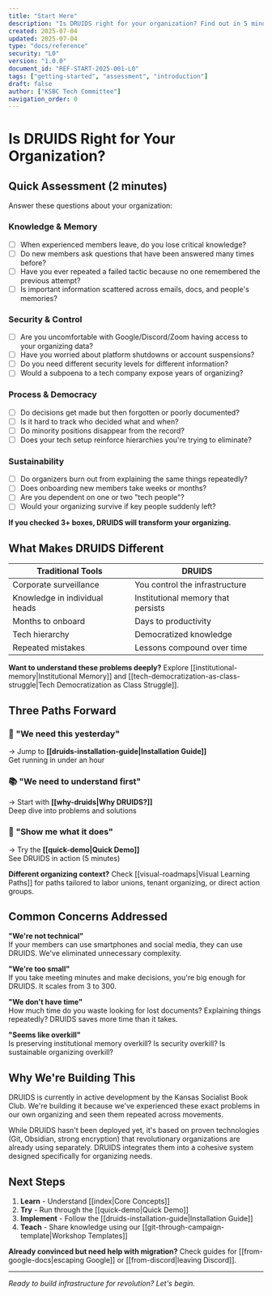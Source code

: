 ```yaml
---
title: "Start Here"
description: "Is DRUIDS right for your organization? Find out in 5 minutes."
created: 2025-07-04
updated: 2025-07-04
type: "docs/reference"
security: "L0"
version: "1.0.0"
document_id: "REF-START-2025-001-L0"
tags: ["getting-started", "assessment", "introduction"]
draft: false
author: ["KSBC Tech Committee"]
navigation_order: 0
---
```


# Is DRUIDS Right for Your Organization?

## Quick Assessment (2 minutes)

Answer these questions about your organization:

### Knowledge & Memory
- [ ] When experienced members leave, do you lose critical knowledge?
- [ ] Do new members ask questions that have been answered many times before?
- [ ] Have you ever repeated a failed tactic because no one remembered the previous attempt?
- [ ] Is important information scattered across emails, docs, and people's memories?

### Security & Control
- [ ] Are you uncomfortable with Google/Discord/Zoom having access to your organizing data?
- [ ] Have you worried about platform shutdowns or account suspensions?
- [ ] Do you need different security levels for different information?
- [ ] Would a subpoena to a tech company expose years of organizing?

### Process & Democracy
- [ ] Do decisions get made but then forgotten or poorly documented?
- [ ] Is it hard to track who decided what and when?
- [ ] Do minority positions disappear from the record?
- [ ] Does your tech setup reinforce hierarchies you're trying to eliminate?

### Sustainability
- [ ] Do organizers burn out from explaining the same things repeatedly?
- [ ] Does onboarding new members take weeks or months?
- [ ] Are you dependent on one or two "tech people"?
- [ ] Would your organizing survive if key people suddenly left?

**If you checked 3+ boxes, DRUIDS will transform your organizing.**

## What Makes DRUIDS Different

| Traditional Tools | DRUIDS |
|------------------|---------|
| Corporate surveillance | You control the infrastructure |
| Knowledge in individual heads | Institutional memory that persists |
| Months to onboard | Days to productivity |
| Tech hierarchy | Democratized knowledge |
| Repeated mistakes | Lessons compound over time |

**Want to understand these problems deeply?** Explore [[institutional-memory|Institutional Memory]] and [[tech-democratization-as-class-struggle|Tech Democratization as Class Struggle]].

## Three Paths Forward

### 🚀 **"We need this yesterday"**
→ Jump to **[[druids-installation-guide|Installation Guide]]**  
Get running in under an hour

### 📚 **"We need to understand first"**
→ Start with **[[why-druids|Why DRUIDS?]]**  
Deep dive into problems and solutions

### 🎯 **"Show me what it does"**
→ Try the **[[quick-demo|Quick Demo]]**  
See DRUIDS in action (5 minutes)

**Different organizing context?** Check [[visual-roadmaps|Visual Learning Paths]] for paths tailored to labor unions, tenant organizing, or direct action groups.

## Common Concerns Addressed

**"We're not technical"**  
If your members can use smartphones and social media, they can use DRUIDS. We've eliminated unnecessary complexity.

**"We're too small"**  
If you take meeting minutes and make decisions, you're big enough for DRUIDS. It scales from 3 to 300.

**"We don't have time"**  
How much time do you waste looking for lost documents? Explaining things repeatedly? DRUIDS saves more time than it takes.

**"Seems like overkill"**  
Is preserving institutional memory overkill? Is security overkill? Is sustainable organizing overkill?

## Why We're Building This

DRUIDS is currently in active development by the Kansas Socialist Book Club. We're building it because we've experienced these exact problems in our own organizing and seen them repeated across movements. 

While DRUIDS hasn't been deployed yet, it's based on proven technologies (Git, Obsidian, strong encryption) that revolutionary organizations are already using separately. DRUIDS integrates them into a cohesive system designed specifically for organizing needs.

## Next Steps

1. **Learn** - Understand [[index|Core Concepts]]
2. **Try** - Run through the [[quick-demo|Quick Demo]]
3. **Implement** - Follow the [[druids-installation-guide|Installation Guide]]
4. **Teach** - Share knowledge using our [[git-through-campaign-template|Workshop Templates]]

**Already convinced but need help with migration?** Check guides for [[from-google-docs|escaping Google]] or [[from-discord|leaving Discord]].

---

*Ready to build infrastructure for revolution? Let's begin.*